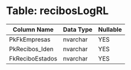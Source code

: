 # Table: recibosLogRL

| Column Name | Data Type | Nullable |
|-------------|-----------|----------|
| PkFkEmpresas | nvarchar | YES |
| PkRecibos_Iden | nvarchar | YES |
| FkReciboEstados | nvarchar | YES |
